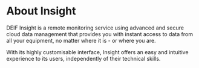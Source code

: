 # About Insight

DEIF Insight is a remote monitoring service using advanced and secure cloud data management that provides you with instant access to data from all your equipment, no matter where it is - or where you are.

With its highly customisable interface, Insight offers an easy and intuitive experience to its users, independently of their technical skills.



